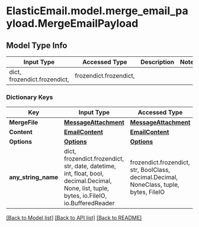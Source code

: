 # ElasticEmail.model.merge_email_payload.MergeEmailPayload

## Model Type Info
Input Type | Accessed Type | Description | Notes
------------ | ------------- | ------------- | -------------
dict, frozendict.frozendict,  | frozendict.frozendict,  |  | 

### Dictionary Keys
Key | Input Type | Accessed Type | Description | Notes
------------ | ------------- | ------------- | ------------- | -------------
**MergeFile** | [**MessageAttachment**](MessageAttachment.md) | [**MessageAttachment**](MessageAttachment.md) |  | 
**Content** | [**EmailContent**](EmailContent.md) | [**EmailContent**](EmailContent.md) |  | 
**Options** | [**Options**](Options.md) | [**Options**](Options.md) |  | [optional] 
**any_string_name** | dict, frozendict.frozendict, str, date, datetime, int, float, bool, decimal.Decimal, None, list, tuple, bytes, io.FileIO, io.BufferedReader | frozendict.frozendict, str, BoolClass, decimal.Decimal, NoneClass, tuple, bytes, FileIO | any string name can be used but the value must be the correct type | [optional]

[[Back to Model list]](../../README.md#documentation-for-models) [[Back to API list]](../../README.md#documentation-for-api-endpoints) [[Back to README]](../../README.md)

